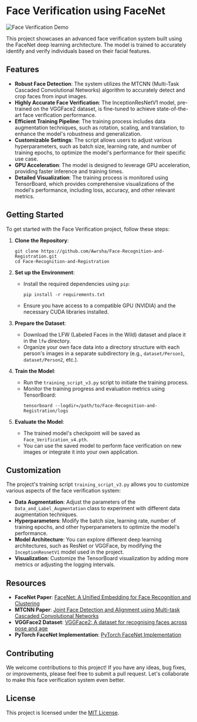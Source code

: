 # Face Verification using FaceNet

![Face Verification Demo](https://via.placeholder.com/600x400.png?text=Face+Verification+Demo)

This project showcases an advanced face verification system built using the FaceNet deep learning architecture. The model is trained to accurately identify and verify individuals based on their facial features.

## Features

- **Robust Face Detection**: The system utilizes the MTCNN (Multi-Task Cascaded Convolutional Networks) algorithm to accurately detect and crop faces from input images.
- **Highly Accurate Face Verification**: The InceptionResNetV1 model, pre-trained on the VGGFace2 dataset, is fine-tuned to achieve state-of-the-art face verification performance.
- **Efficient Training Pipeline**: The training process includes data augmentation techniques, such as rotation, scaling, and translation, to enhance the model's robustness and generalization.
- **Customizable Settings**: The script allows users to adjust various hyperparameters, such as batch size, learning rate, and number of training epochs, to optimize the model's performance for their specific use case.
- **GPU Acceleration**: The model is designed to leverage GPU acceleration, providing faster inference and training times.
- **Detailed Visualization**: The training process is monitored using TensorBoard, which provides comprehensive visualizations of the model's performance, including loss, accuracy, and other relevant metrics.

## Getting Started

To get started with the Face Verification project, follow these steps:

1. **Clone the Repository**:
   ```
   git clone https://github.com/Awrsha/Face-Recognition-and-Registration.git
   cd Face-Recognition-and-Registration
   ```

2. **Set up the Environment**:
   - Install the required dependencies using `pip`:
     ```
     pip install -r requirements.txt
     ```
   - Ensure you have access to a compatible GPU (NVIDIA) and the necessary CUDA libraries installed.

3. **Prepare the Dataset**:
   - Download the LFW (Labeled Faces in the Wild) dataset and place it in the `lfw` directory.
   - Organize your own face data into a directory structure with each person's images in a separate subdirectory (e.g., `dataset/Person1`, `dataset/Person2`, etc.).

4. **Train the Model**:
   - Run the `training_script_v3.py` script to initiate the training process.
   - Monitor the training progress and evaluation metrics using TensorBoard:
     ```
     tensorboard --logdir=/path/to/Face-Recognition-and-Registration/logs
     ```

5. **Evaluate the Model**:
   - The trained model's checkpoint will be saved as `Face_Verification_v4.pth`.
   - You can use the saved model to perform face verification on new images or integrate it into your own application.

## Customization

The project's training script `training_script_v3.py` allows you to customize various aspects of the face verification system:

- **Data Augmentation**: Adjust the parameters of the `Data_and_Label_Augmentation` class to experiment with different data augmentation techniques.
- **Hyperparameters**: Modify the batch size, learning rate, number of training epochs, and other hyperparameters to optimize the model's performance.
- **Model Architecture**: You can explore different deep learning architectures, such as ResNet or VGGFace, by modifying the `InceptionResnetV1` model used in the project.
- **Visualization**: Customize the TensorBoard visualization by adding more metrics or adjusting the logging intervals.

## Resources

- **FaceNet Paper**: [FaceNet: A Unified Embedding for Face Recognition and Clustering](https://arxiv.org/abs/1503.03832)
- **MTCNN Paper**: [Joint Face Detection and Alignment using Multi-task Cascaded Convolutional Networks](https://arxiv.org/abs/1604.02878)
- **VGGFace2 Dataset**: [VGGFace2: A dataset for recognising faces across pose and age](https://www.robots.ox.ac.uk/~vgg/data/vgg_face2/)
- **PyTorch FaceNet Implementation**: [PyTorch FaceNet Implementation](https://github.com/timesler/facenet-pytorch)

## Contributing

We welcome contributions to this project! If you have any ideas, bug fixes, or improvements, please feel free to submit a pull request. Let's collaborate to make this face verification system even better.

## License

This project is licensed under the [MIT License](LICENSE).
